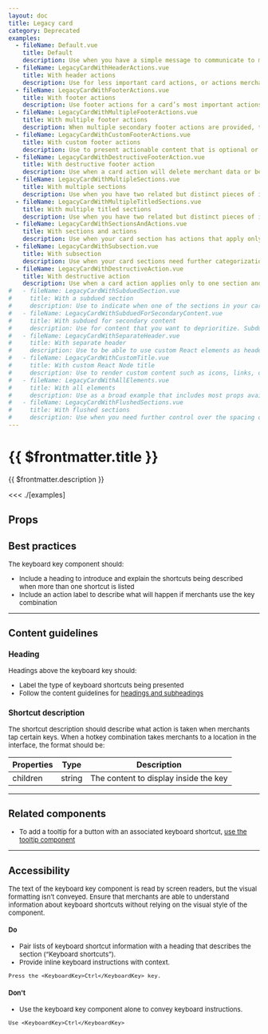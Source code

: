 ```yaml
---
layout: doc
title: Legacy card
category: Deprecated
examples:
  - fileName: Default.vue
    title: Default
    description: Use when you have a simple message to communicate to merchants that doesn’t require any secondary steps.
  - fileName: LegacyCardWithHeaderActions.vue
    title: With header actions
    description: Use for less important card actions, or actions merchants may do before reviewing the contents of the card. For example, merchants may want to add items to a card containing a long list, or enter a customer’s new address.
  - fileName: LegacyCardWithFooterActions.vue
    title: With footer actions
    description: Use footer actions for a card’s most important actions, or actions merchants should do after reviewing the contents of the card. For example, merchants should review the contents of a shipment before an important action like adding tracking information. Footer actions can be left or right aligned with the `footerActionAlignment` prop.
  - fileName: LegacyCardWithMultipleFooterActions.vue
    title: With multiple footer actions
    description: When multiple secondary footer actions are provided, they will render in an action list popover activated by a disclosure button. The disclosure button text can be customized with the `secondaryFooterActionsDisclosureText` prop.
  - fileName: LegacyCardWithCustomFooterActions.vue
    title: With custom footer actions
    description: Use to present actionable content that is optional or not the primary purpose of the page.
  - fileName: LegacyCardWithDestructiveFooterAction.vue
    title: With destructive footer action
    description: Use when a card action will delete merchant data or be otherwise difficult to recover from.
  - fileName: LegacyCardWithMultipleSections.vue
    title: With multiple sections
    description: Use when you have two related but distinct pieces of information to communicate to merchants. Multiple sections can help break up complicated concepts to make them easier to scan and understand.
  - fileName: LegacyCardWithMultipleTitledSections.vue
    title: With multiple titled sections
    description: Use when you have two related but distinct pieces of information to communicate to merchants that are complex enough to require a title to introduce them.
  - fileName: LegacyCardWithSectionsAndActions.vue
    title: With sections and actions
    description: Use when your card section has actions that apply only to that section.
  - fileName: LegacyCardWithSubsection.vue
    title: With subsection
    description: Use when your card sections need further categorization.
  - fileName: LegacyCardWithDestructiveAction.vue
    title: With destructive action
    description: Use when a card action applies only to one section and will delete merchant data or be otherwise difficult to recover from.
#   - fileName: LegacyCardWithSubduedSection.vue
#     title: With a subdued section
#     description: Use to indicate when one of the sections in your card contains inactive or disabled content.
#   - fileName: LegacyCardWithSubduedForSecondaryContent.vue
#     title: With subdued for secondary content
#     description: Use for content that you want to deprioritize. Subdued cards don’t stand out as much as cards with white backgrounds so don’t use them for information or actions that are critical to merchants.
#   - fileName: LegacyCardWithSeparateHeader.vue
#     title: With separate header
#     description: Use to be able to use custom React elements as header content.
#   - fileName: LegacyCardWithCustomTitle.vue
#     title: With custom React Node title
#     description: Use to render custom content such as icons, links, or buttons in a card section’s header.
#   - fileName: LegacyCardWithAllElements.vue
#     title: With all elements
#     description: Use as a broad example that includes most props available to card.
#   - fileName: LegacyCardWithFlushedSections.vue
#     title: With flushed sections
#     description: Use when you need further control over the spacing of your card sections.
---
```


# {{ $frontmatter.title }}

<Lede>

{{ $frontmatter.description }}

</Lede>

<Examples>

<<< ./[examples]

</Examples>

## Props

<PropsTable />

<div style="font-size: 0.8125rem">

## Best practices

The keyboard key component should:

- Include a heading to introduce and explain the shortcuts being described when more than one shortcut is listed
- Include an action label to describe what will happen if merchants use the key combination

---

## Content guidelines

### Heading

Headings above the keyboard key should:

- Label the type of keyboard shortcuts being presented
- Follow the content guidelines for [headings and subheadings](https://polaris.shopify.com/content/actionable-language#headings-and-subheadings)

### Shortcut description

The shortcut description should describe what action is taken when merchants tap certain keys. When a hotkey combination takes merchants to a location in the interface, the format should be:

| Properties | Type   | Description                           |
| ---------- | ------ | ------------------------------------- |
| children   | string | The content to display inside the key |

---

## Related components

- To add a tooltip for a button with an associated keyboard shortcut, [use the tooltip component](/components/Tooltip)

---

## Accessibility

The text of the keyboard key component is read by screen readers, but the visual formatting isn’t conveyed. Ensure that merchants are able to understand information about keyboard shortcuts without relying on the visual style of the component.

<DoDont>

#### Do

- Pair lists of keyboard shortcut information with a heading that describes the section (“Keyboard shortcuts”).
- Provide inline keyboard instructions with context.

```JSX
Press the <KeyboardKey>Ctrl</KeyboardKey> key.
```

#### Don't

- Use the keyboard key component alone to convey keyboard instructions.

```JSX
Use <KeyboardKey>Ctrl</KeyboardKey>
```

</DoDont>

</div>
